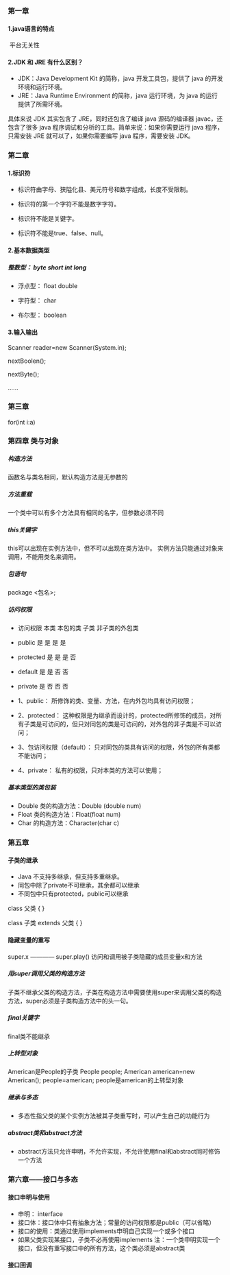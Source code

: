 ### 第一章

#### 1.java语言的特点

​	平台无关性

#### 2.JDK 和 JRE 有什么区别？

- JDK：Java Development Kit 的简称，java 开发工具包，提供了 java 的开发环境和运行环境。
- JRE：Java Runtime Environment 的简称，java 运行环境，为 java 的运行提供了所需环境。

具体来说 JDK 其实包含了 JRE，同时还包含了编译 java 源码的编译器 javac，还包含了很多 java 程序调试和分析的工具。简单来说：如果你需要运行 java 程序，只需安装 JRE 就可以了，如果你需要编写 java 程序，需要安装 JDK。

### 第二章

#### 1.标识符

- 标识符由字母、狭隘化县、美元符号和数字组成，长度不受限制。

- 标识符的第一个字符不能是数字字符。

- 标识符不能是关键字。

- 标识符不能是true、false、null。

  

#### 2.基本数据类型

 ##### 整数型： byte short int long
  
 - 浮点型： float double
  
 - 字符型： char
  
 - 布尔型： boolean

  #### 3.输入输出

Scanner reader=new Scanner(System.in);

nextBoolen();

nextByte();

......

### 第三章

for(int i:a)

### 第四章 类与对象

##### 构造方法

函数名与类名相同，默认构造方法是无参数的

##### 方法重载

一个类中可以有多个方法具有相同的名字，但参数必须不同

##### this关键字

this可以出现在实例方法中，但不可以出现在类方法中。
实例方法只能通过对象来调用，不能用类名来调用。

##### 包语句
package <包名>;

##### 访问权限

- 访问权限	 本类	 本包的类	 子类	 非子类的外包类
- public	   是	    是	     是	     是
- protected	是    	是      是       否
- default	  是   	是	     否       否
- private	  是	    否	     否       否

- 1、public： 所修饰的类、变量、方法，在内外包均具有访问权限；
- 2、protected： 这种权限是为继承而设计的，protected所修饰的成员，对所有子类是可访问的，但只对同包的类是可访问的，对外包的非子类是不可以访问；
- 3、包访问权限（default）： 只对同包的类具有访问的权限，外包的所有类都不能访问；
- 4、private： 私有的权限，只对本类的方法可以使用；

##### 基本类型的类包装
- Double 类的构造方法：Double (double num)
- Float 类的构造方法：Float(float num)
- Char 的构造方法：Character(char c)

### 第五章

#### 子类的继承
- Java 不支持多继承，但支持多重继承。
- 同包中除了private不可继承，其余都可以继承
- 不同包中只有protected，public可以继承

class 父类 {
}
 
class 子类 extends 父类 {
}

#### 隐藏变量的重写
super.x ———— super.play()
访问和调用被子类隐藏的成员变量x和方法

##### 用super调用父类的构造方法
子类不继承父类的构造方法，子类在构造方法中需要使用super来调用父类的构造方法，super必须是子类构造方法中的头一句。

##### final关键字
final类不能继承

##### 上转型对象
 American是People的子类
 People people;
 American american=new American();
 people=american; people是american的上转型对象
 
##### 继承与多态
- 多态性指父类的某个实例方法被其子类重写时，可以产生自己的功能行为

##### abstract类和abstract方法
- abstract方法只允许申明，不允许实现，不允许使用final和abstract同时修饰一个方法

### 第六章——接口与多态

#### 接口申明与使用
- 申明： interface
- 接口体：接口体中只有抽象方法；常量的访问权限都是public（可以省略）
- 接口的使用：类通过使用implements申明自己实现一个或多个接口
- 如果父类实现某接口，子类不必再使用implements
注：一个类申明实现一个接口，但没有重写接口中的所有方法，这个类必须是abstract类

#### 接口回调






